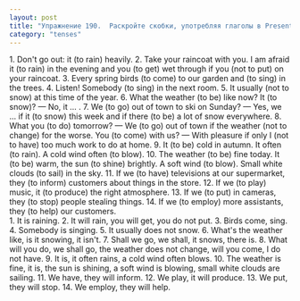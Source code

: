 ```yaml
---
layout: post
title: "Упражнение 190.  Раскройте скобки, употребляя глаголы в Present Simple, Present Continuous или Future Simple."
category: "tenses"
---
```

<section class="question">
1. Don't go out: it (to rain) heavily. 2. Take your raincoat with you. I am afraid it (to rain) in the
evening and you (to get) wet through if you (not to put) on your raincoat. 3. Every spring birds (to come) to our garden and (to sing) in the trees. 4. Listen! Somebody (to sing) in the next room. 5. It usually (not to snow) at this time of the year. 6. What the weather (to be) like now? It (to snow)? — No, it ... . 7. We (to go) out of town to ski on Sunday? — Yes, we ... if it (to snow) this week and if there (to be) a lot of snow everywhere. 8. What you (to do) tomorrow? — We (to go) out of town if the weather (not to change) for the worse. You (to come) with us? — With pleasure if only I (not to have) too much work to do at home. 9. It (to be) cold in autumn. It often (to rain). A cold wind often (to blow). 10. The weather (to be) fine today. It (to be) warm, the sun (to shine) brightly. A soft wind (to blow). Small white clouds (to sail) in the sky. 11. If we (to have) televisions at our supermarket, they (to inform) customers about things in the store. 12. If we (to play) music, it (to produce) the right atmosphere. 13. If we (to put) in cameras, they (to stop) people stealing things. 14. If we (to employ) more assistants, they (to help) our customers.
</section>

<section class="answer">
1. It is raining. 2. It will rain, you will get, you do not put. 3. Birds come, sing. 4. Somebody is singing. 5. It usually does not snow. 6. What's the weather like, is it snowing, it isn't. 7. Shall we go, we shall, it snows, there is. 8. What will you do, we shall go, the weather does not change, will you come, I do not have. 9. It is, it often rains, a cold wind often blows. 10. The weather is fine, it is, the sun is shining, a soft wind is blowing, small white clouds are sailing. 11. We have, they will inform. 12. We play, it will produce. 13. We put, they will stop. 14. We employ, they will help.
</section>
